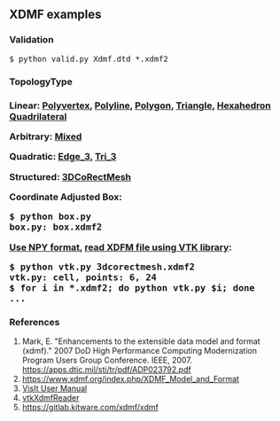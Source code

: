 <h2>XDMF examples</h2>

<h3>Validation</h3>

<pre>
$ python valid.py Xdmf.dtd *.xdmf2
</pre>

<h3>TopologyType<h3>

Linear:
[Polyvertex](polyvertex.xdmf2),
[Polyline](polyline.xdmf2),
[Polygon](polygon.xdmf2),
[Triangle](triangle.xdmf2),
[Hexahedron](hexahedron.xdmf2)
[Quadrilateral](quadrilateral.xdmf2)

Arbitrary:
[Mixed](mixed.xdmf2)

Quadratic:
[Edge_3](edge_3.xdmf2),
[Tri_3](triangle_6.xdmf2)

Structured:
[3DCoRectMesh](3dcorectmesh.xdmf2)

Coordinate Adjusted Box:
<pre>
$ python box.py
box.py: box.xdmf2
</pre>

[Use NPY format](npy.py), [read XDFM file using VTK library](vtk.py):

<pre>
$ python vtk.py 3dcorectmesh.xdmf2
vtk.py: cell, points: 6, 24
$ for i in *.xdmf2; do python vtk.py $i; done
...
</pre>


<h3>References</h3>

1. Mark, E. "Enhancements to the extensible data model and format (xdmf)." 2007 DoD High Performance Computing Modernization Program Users Group Conference. IEEE, 2007. <https://apps.dtic.mil/sti/tr/pdf/ADP023792.pdf>
2. <https://www.xdmf.org/index.php/XDMF_Model_and_Format>
3. [VisIt User Manual](https://visit-sphinx-github-user-manual.readthedocs.io/en/task-allen-vtk9_master_ospray/data_into_visit/XdmfFormat.html)
4. [vtkXdmfReader](https://vtk.org/doc/nightly/html/classvtkXdmfReader.html)
3. <https://gitlab.kitware.com/xdmf/xdmf>
